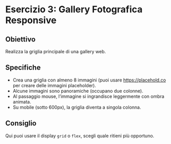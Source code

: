 # Esercizio 3: Gallery Fotografica Responsive

## Obiettivo
Realizza la griglia principale di una gallery web.

## Specifiche
- Crea una griglia con almeno 8 immagini (puoi usare https://placehold.co per creare delle immagini placeholder).
- Alcune immagini sono panoramiche (occupano due colonne).
- Al passaggio mouse, l’immagine si ingrandisce leggermente con ombra animata.
- Su mobile (sotto 600px), la griglia diventa a singola colonna.

## Consiglio
Qui puoi usare il display `grid` o `flex`, scegli quale ritieni più opportuno.